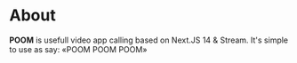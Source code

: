 # About

**POOM** is usefull video app calling based on Next.JS 14 & Stream. It's simple to use as say: «POOM POOM POOM»
